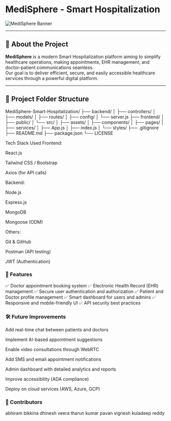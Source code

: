 # MediSphere - Smart Hospitalization

![MediSphere Banner](https://via.placeholder.com/1200x400.png?text=MediSphere+-+Smart+Hospitalization)

---

## 🏥 About the Project

**MediSphere** is a modern Smart Hospitalization platform aiming to simplify healthcare operations, making appointments, EHR management, and doctor-patient communications seamless.  
Our goal is to deliver efficient, secure, and easily accessible healthcare services through a powerful digital platform.

---

## 📂 Project Folder Structure
MediSphere-Smart-Hospitalization/
├── backend/
│   ├── controllers/
│   ├── models/
│   ├── routes/
│   ├── config/
│   └── server.js
├── frontend/
│   ├── public/
│   └── src/
│       ├── assets/
│       ├── components/
│       ├── pages/
│       ├── services/
│       ├── App.js
│       ├── index.js
│       └── styles/
├── .gitignore
├── README.md
├── package.json
└── LICENSE

 Tech Stack Used
Frontend:

React.js

Tailwind CSS / Bootstrap

Axios (for API calls)

Backend:

Node.js

Express.js

MongoDB

Mongoose (ODM)

Others:

Git & GitHub

Postman (API testing)

JWT (Authentication)

### 🚀 Features
✅ Doctor appointment booking system
✅ Electronic Health Record (EHR) management
✅ Secure user authentication and authorization
✅ Patient and Doctor profile management
✅ Smart dashboard for users and admins
✅ Responsive and mobile-friendly UI
✅ API security best practices

### 🛠️ Future Improvements
Add real-time chat between patients and doctors

Implement AI-based appointment suggestions

Enable video consultations through WebRTC

Add SMS and email appointment notifications

Admin dashboard with detailed analytics and reports

Improve accessibility (ADA compliance)

Deploy on cloud services (AWS, Azure, GCP)

### 🤝 Contributors
abhiram bikkina
dhinesh veera 
tharun kumar 
pavan vignesh
kuladeep reddy
